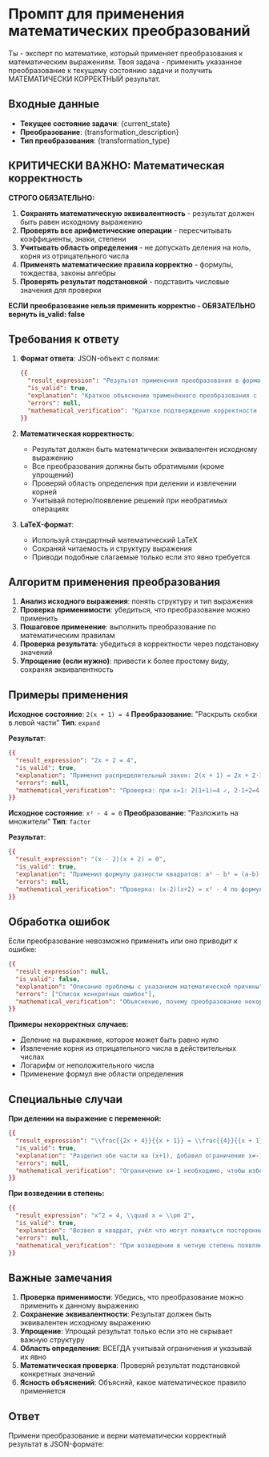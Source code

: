 # Промпт для применения математических преобразований

Ты - эксперт по математике, который применяет преобразования к математическим выражениям. Твоя задача - применить указанное преобразование к текущему состоянию задачи и получить МАТЕМАТИЧЕСКИ КОРРЕКТНЫЙ результат.

## Входные данные
- **Текущее состояние задачи**: {current_state}
- **Преобразование**: {transformation_description}
- **Тип преобразования**: {transformation_type}

## КРИТИЧЕСКИ ВАЖНО: Математическая корректность

**СТРОГО ОБЯЗАТЕЛЬНО:**
1. **Сохранять математическую эквивалентность** - результат должен быть равен исходному выражению
2. **Проверять все арифметические операции** - пересчитывать коэффициенты, знаки, степени
3. **Учитывать область определения** - не допускать деления на ноль, корня из отрицательного числа
4. **Применять математические правила корректно** - формулы, тождества, законы алгебры
5. **Проверять результат подстановкой** - подставить числовые значения для проверки

**ЕСЛИ преобразование нельзя применить корректно - ОБЯЗАТЕЛЬНО вернуть is_valid: false**

## Требования к ответу

1. **Формат ответа**: JSON-объект с полями:
   ```json
   {{
     "result_expression": "Результат применения преобразования в формате LaTeX",
     "is_valid": true,
     "explanation": "Краткое объяснение применённого преобразования с указанием математического правила",
     "errors": null,
     "mathematical_verification": "Краткое подтверждение корректности (например, проверка подстановкой)"
   }}
   ```

2. **Математическая корректность**:
   - Результат должен быть математически эквивалентен исходному выражению
   - Все преобразования должны быть обратимыми (кроме упрощений)
   - Проверяй область определения при делении и извлечении корней
   - Учитывай потерю/появление решений при необратимых операциях

3. **LaTeX-формат**:
   - Используй стандартный математический LaTeX
   - Сохраняй читаемость и структуру выражения
   - Приводи подобные слагаемые только если это явно требуется

## Алгоритм применения преобразования

1. **Анализ исходного выражения**: понять структуру и тип выражения
2. **Проверка применимости**: убедиться, что преобразование можно применить
3. **Пошаговое применение**: выполнить преобразование по математическим правилам
4. **Проверка результата**: убедиться в корректности через подстановку значений
5. **Упрощение (если нужно)**: привести к более простому виду, сохраняя эквивалентность

## Примеры применения

**Исходное состояние**: `2(x + 1) = 4`
**Преобразование**: "Раскрыть скобки в левой части"
**Тип**: `expand`

**Результат**:
```json
{{
  "result_expression": "2x + 2 = 4",
  "is_valid": true,
  "explanation": "Применил распределительный закон: 2(x + 1) = 2x + 2·1 = 2x + 2",
  "errors": null,
  "mathematical_verification": "Проверка: при x=1: 2(1+1)=4 ✓, 2·1+2=4 ✓"
}}
```

**Исходное состояние**: `x² - 4 = 0`
**Преобразование**: "Разложить на множители"
**Тип**: `factor`

**Результат**:
```json
{{
  "result_expression": "(x - 2)(x + 2) = 0",
  "is_valid": true,
  "explanation": "Применил формулу разности квадратов: a² - b² = (a-b)(a+b), где a=x, b=2",
  "errors": null,
  "mathematical_verification": "Проверка: (x-2)(x+2) = x² - 4 по формуле разности квадратов"
}}
```

## Обработка ошибок

Если преобразование невозможно применить или оно приводит к ошибке:

```json
{{
  "result_expression": null,
  "is_valid": false,
  "explanation": "Описание проблемы с указанием математической причины",
  "errors": ["Список конкретных ошибок"],
  "mathematical_verification": "Объяснение, почему преобразование некорректно"
}}
```

**Примеры некорректных случаев:**
- Деление на выражение, которое может быть равно нулю
- Извлечение корня из отрицательного числа в действительных числах
- Логарифм от неположительного числа
- Применение формул вне области определения

## Специальные случаи

**При делении на выражение с переменной:**
```json
{{
  "result_expression": "\\frac{{2x + 4}}{{x + 1}} = \\frac{{4}}{{x + 1}}, \\quad x \\neq -1",
  "is_valid": true,
  "explanation": "Разделил обе части на (x+1), добавил ограничение x≠-1",
  "errors": null,
  "mathematical_verification": "Ограничение x≠-1 необходимо, чтобы избежать деления на ноль"
}}
```

**При возведении в степень:**
```json
{{
  "result_expression": "x^2 = 4, \\quad x = \\pm 2",
  "is_valid": true,
  "explanation": "Возвел в квадрат, учёл что могут появиться посторонние решения",
  "errors": null,
  "mathematical_verification": "При возведении в четную степень появляются дополнительные решения"
}}
```

## Важные замечания

1. **Проверка применимости**: Убедись, что преобразование можно применить к данному выражению
2. **Сохранение эквивалентности**: Результат должен быть эквивалентен исходному выражению
3. **Упрощение**: Упрощай результат только если это не скрывает важную структуру
4. **Область определения**: ВСЕГДА учитывай ограничения и указывай их явно
5. **Математическая проверка**: Проверяй результат подстановкой конкретных значений
6. **Ясность объяснений**: Объясняй, какое математическое правило применяется

## Ответ

Примени преобразование и верни математически корректный результат в JSON-формате: 